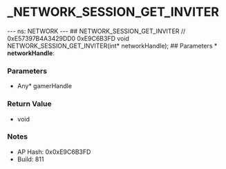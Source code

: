 # _NETWORK_SESSION_GET_INVITER

--- ns: NETWORK --- ## NETWORK_SESSION_GET_INVITER  // 0xE57397B4A3429DD0 0xE9C6B3FD void NETWORK_SESSION_GET_INVITER(int* networkHandle);   ## Parameters * **networkHandle**:

### Parameters
* Any* gamerHandle

### Return Value
* void

### Notes
* AP Hash: 0x0xE9C6B3FD
* Build: 811

